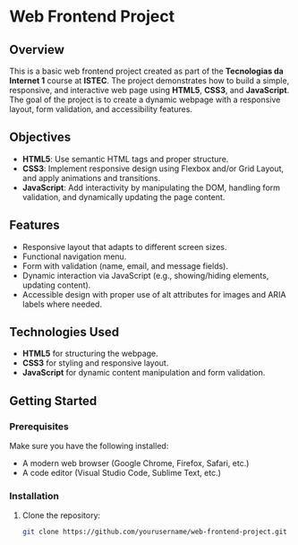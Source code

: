 # Web Frontend Project

## Overview

This is a basic web frontend project created as part of the **Tecnologias da Internet 1** course at **ISTEC**. The project demonstrates how to build a simple, responsive, and interactive web page using **HTML5**, **CSS3**, and **JavaScript**. The goal of the project is to create a dynamic webpage with a responsive layout, form validation, and accessibility features.

## Objectives

- **HTML5**: Use semantic HTML tags and proper structure.
- **CSS3**: Implement responsive design using Flexbox and/or Grid Layout, and apply animations and transitions.
- **JavaScript**: Add interactivity by manipulating the DOM, handling form validation, and dynamically updating the page content.

## Features

- Responsive layout that adapts to different screen sizes.
- Functional navigation menu.
- Form with validation (name, email, and message fields).
- Dynamic interaction via JavaScript (e.g., showing/hiding elements, updating content).
- Accessible design with proper use of alt attributes for images and ARIA labels where needed.

## Technologies Used

- **HTML5** for structuring the webpage.
- **CSS3** for styling and responsive layout.
- **JavaScript** for dynamic content manipulation and form validation.

## Getting Started

### Prerequisites

Make sure you have the following installed:
- A modern web browser (Google Chrome, Firefox, Safari, etc.)
- A code editor (Visual Studio Code, Sublime Text, etc.)

### Installation

1. Clone the repository:
   ```bash
   git clone https://github.com/yourusername/web-frontend-project.git
